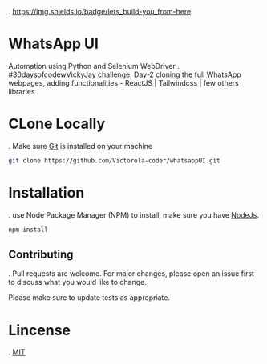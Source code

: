 . https://img.shields.io/badge/lets_build-you_from-here
# WhatsApp UI

Automation using Python and Selenium WebDriver
. #30daysofcodewVickyJay challenge, Day-2 cloning the full WhatsApp webpages, adding functionalities - ReactJS | Tailwindcss | few others libraries

# CLone Locally

. Make sure [Git](https://git-scm.com/downloads) is installed on your machine

```bash
git clone https://github.com/Victorola-coder/whatsappUI.git
```

# Installation

. use Node Package Manager (NPM) to install, make sure you have [NodeJs](https://nodejs.org/en/download/).

```bash
npm install
```

## Contributing

. Pull requests are welcome. For major changes, please open an issue first
to discuss what you would like to change.

Please make sure to update tests as appropriate.

# Lincense
. [MIT](https://choosealicense.com/licenses/mit/)
